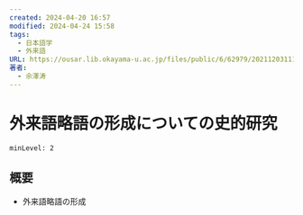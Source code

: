 ```yaml
---
created: 2024-04-20 16:57
modified: 2024-04-24 15:58
tags:
  - 日本語学
  - 外来語
URL: https://ousar.lib.okayama-u.ac.jp/files/public/6/62979/20211203111833290622/K0006528_fulltext.pdf
著者:
  - 佘澤涛
---
```


# 外来語略語の形成についての史的研究

```table-of-contents
minLevel: 2
```

## 概要

- 外来語略語の形成
